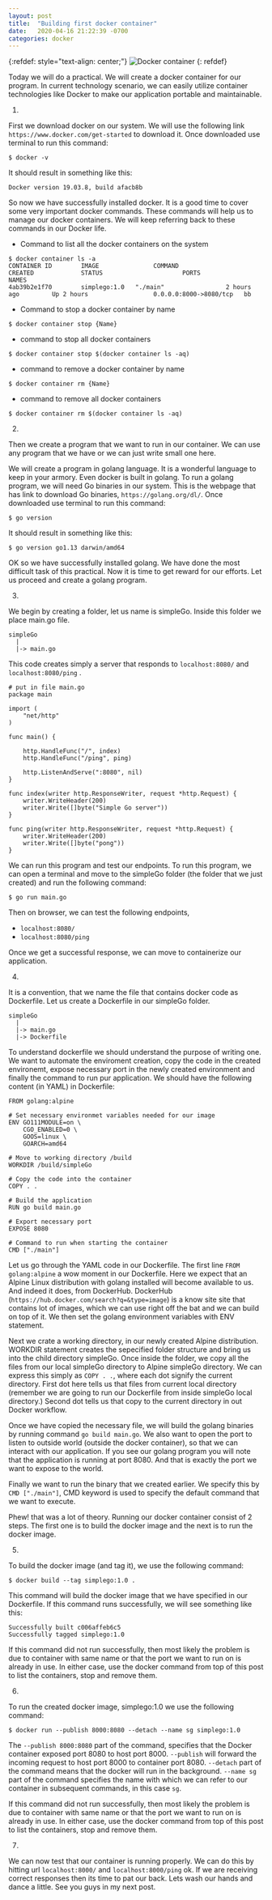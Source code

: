 ```yaml
---
layout: post
title:  "Building first docker container"
date:   2020-04-16 21:22:39 -0700
categories: docker
---
```


{:refdef: style="text-align: center;"}
![Docker container](/images/containers.jpg)
{: refdef}

Today we will do a practical. We will create a docker container for our program. In current technology scenario, we can easily utilize container technologies like Docker to make our application portable and maintainable.

1.
  First we download docker on our system. We will use the following link `https://www.docker.com/get-started` to download it. Once downloaded use terminal to run this command:
```
$ docker -v
```
It should result in something like this:
```
Docker version 19.03.8, build afacb8b
```
So now we have successfully installed docker. It is a good time to cover some very important docker commands. These commands will help us to manage our docker containers. We will keep referring back to these commands in our Docker life.
- Command to list all the docker containers on the system
```
$ docker container ls -a
CONTAINER ID        IMAGE               COMMAND                  CREATED             STATUS                      PORTS                    NAMES
4ab39b2e1f70        simplego:1.0   "./main"                 2 hours ago         Up 2 hours                  0.0.0.0:8000->8080/tcp   bb
```
- Command to stop a docker container by name
```
$ docker container stop {Name}
```
- command to stop all docker containers
```
$ docker container stop $(docker container ls -aq)
```
- command to remove a docker container by name
```
$ docker container rm {Name}
```
- command to remove all docker containers
```
$ docker container rm $(docker container ls -aq)
```

2.
Then we create a program that we want to run in our container. We can use any program that we have or we can just write small one here.

We will create a program in golang language. It is a wonderful language to keep in your armory. Even docker is built in golang. To run a golang program, we will need Go binaries in our system. This is the webpage that has link to download Go binaries, `https://golang.org/dl/`. Once downloaded use terminal to run this command:
```
$ go version
```
It should result in something like this:
```
$ go version go1.13 darwin/amd64
```
OK so we have successfully installed golang. We have done the most difficult task of this practical. Now it is time to get reward for our efforts. Let us proceed and create a golang program.

3.
We begin by creating a folder, let us name is simpleGo. Inside this folder we place main.go file.
```
simpleGo
  |
  |-> main.go
```

This code creates simply a server that responds to `localhost:8080/` and `localhost:8080/ping` .
```
# put in file main.go
package main

import (
	"net/http"
)

func main() {

	http.HandleFunc("/", index)
	http.HandleFunc("/ping", ping)

	http.ListenAndServe(":8080", nil)
}

func index(writer http.ResponseWriter, request *http.Request) {
	writer.WriteHeader(200)
	writer.Write([]byte("Simple Go server"))
}

func ping(writer http.ResponseWriter, request *http.Request) {
	writer.WriteHeader(200)
	writer.Write([]byte("pong"))
}
```
We can run this program and test our endpoints.
To run this program, we can open a terminal and move to the simpleGo folder (the folder that we just created) and run the following command:
```
$ go run main.go
```
Then on browser, we can test the following endpoints,
- `localhost:8080/`
- `localhost:8080/ping`

Once we get a successful response, we can move to containerize our application.

4.
It is a convention, that we name the file that contains docker code as Dockerfile. Let us create a Dockerfile in our simpleGo folder.
```
simpleGo
  |
  |-> main.go
  |-> Dockerfile
```
To understand dockerfile we should understand the purpose of writing one. We want to automate the enviroment creation, copy the code in the created environemt, expose necessary port in the newly created environment and finally the command to run pur application.
We should have the following content (in YAML) in Dockerfile:
```
FROM golang:alpine

# Set necessary environmet variables needed for our image
ENV GO111MODULE=on \
    CGO_ENABLED=0 \
    GOOS=linux \
    GOARCH=amd64

# Move to working directory /build
WORKDIR /build/simpleGo

# Copy the code into the container
COPY . .

# Build the application
RUN go build main.go

# Export necessary port
EXPOSE 8080

# Command to run when starting the container
CMD ["./main"]
```
Let us go through the YAML code in our Dockerfile. The first line `FROM golang:alpine` a wow moment in our Dockerfile. Here we expect that an Alpine Linux distribution with golang installed will become available to us. And indeed it does, from DockerHub. DockerHub (`https://hub.docker.com/search?q=&type=image`) is a know site site that contains lot of images, which we can use right off the bat and we can build on top of it. We then set the golang environment variables with ENV statement.

Next we crate a working directory, in our newly created Alpine distribution. WORKDIR statement creates the sepecified folder structure and bring us into the child directory simpleGo. Once inside the folder, we copy all the files from our local simpleGo directory to Alpine simpleGo directory. We can express this simply as `COPY . .`, where each dot signify the current directory. First dot here tells us that files from current local directory (remember we are going to run our Dockerfile from inside simpleGo local directory.) Second dot tells us that copy to the current directory in out Docker workflow.

Once we have copied the necessary file, we will build the golang binaries by running command `go build main.go`. We also want to open the port to listen to outside world (outside the docker container), so that we can interact with our application. If you see our golang program you will note that the application is running at port 8080. And that is exactly the port we want to expose to the world.

Finally we want to run the binary that we created earlier. We specify this by `CMD ["./main"]`, CMD keyword is used to specify the default command that we want to execute.

Phew! that was a lot of theory. Running our docker container consist of 2 steps. The first one is to build the docker image and the next is to run the docker image.

5.
To build the docker image (and tag it), we use the following command:
```
$ docker build --tag simplego:1.0 .
```
This command will build the docker image that we have specified in our Dockerfile. If this command runs successfully, we will see something like this:
```
Successfully built c006affeb6c5
Successfully tagged simplego:1.0
```
If this command did not run successfully, then most likely the problem is due to container with same name or that the port we want to run on is already in use. In either case, use the docker command from top of this post to list the containers, stop and remove them.


6.
To run the created docker image, simplego:1.0 we use the following command:
```
$ docker run --publish 8000:8080 --detach --name sg simplego:1.0
```
The `--publish 8000:8080` part of the command, specifies that the Docker container exposed port 8080 to host port 8000. `--publish` will forward the incoming request to host port 8000 to container port 8080. `--detach` part of the command means that the docker will run in the background. `--name sg` part of the command specifies the name with which we can refer to our container in subsequent commands, in this case `sg`.

If this command did not run successfully, then most likely the problem is due to container with same name or that the port we want to run on is already in use. In either case, use the docker command from top of this post to list the containers, stop and remove them.

7.
We can now test that our container is running properly. We can do this by hitting url `localhost:8000/` and `localhost:8000/ping` ok. If we are receiving correct responses then its time to pat our back. Lets wash our hands and dance a little. See you guys in my next post.
